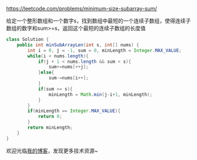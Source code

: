 https://leetcode.com/problems/minimum-size-subarray-sum/

给定一个整形数组和一个数字s，找到数组中最短的一个连续子数组，使得连续子数组的数字和sum>=s，返回这个最短的连续子数组的长度值

```java
class Solution {
    public int minSubArrayLen(int s, int[] nums) {
        int i = 0, j = -1, sum = 0, minLength = Integer.MAX_VALUE;
        while(i < nums.length){
            if(j + 1 < nums.length && sum < s){
                sum+=nums[++j];
            }else{
                sum-=nums[i++];
            }
            if(sum >= s){
                minLength = Math.min(j-i+1, minLength);
            }
        }
        if(minLength == Integer.MAX_VALUE){
            return 0;
        }
        return minLength;
    }
}
```

欢迎光临[我的博客](http://www.wangtianyi.top/?utm_source=github&utm_medium=github)，发现更多技术资源~
